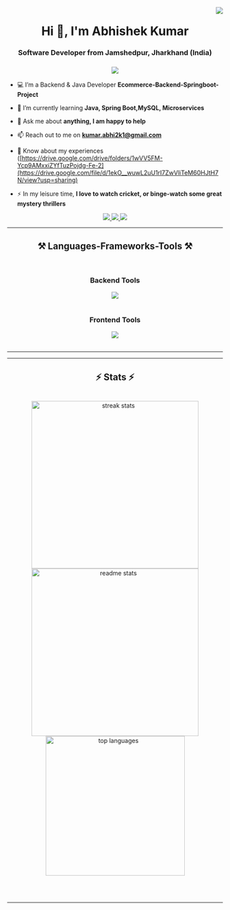 <img align="right" src="https://visitor-badge.laobi.icu/badge?page_id=abhishek2k21.abhishek2k21" />
<h1 align="center">Hi 👋, I'm Abhishek Kumar</h1>

<h3 align="center">Software Developer from Jamshedpur, Jharkhand (India)</h3>

<h3 align="center">
    <img src="https://readme-typing-svg.herokuapp.com/?font=Arial&size=35&color=FF0000&center=true&vCenter=true&width=650&height=70&duration=4000&lines=Backend+%26+Java+Developer+👨‍💻;Passionate+to+develop+scalable+products;Always+learning+new+things!" />
</h3>


- 💻 I’m a Backend & Java Developer **Ecommerce-Backend-Springboot-Project**

- 🌱 I’m currently learning **Java, Spring Boot,MySQL, Microservices**

- 💬 Ask me about **anything, I am happy to help**

- 📫 Reach out to me on **kumar.abhi2k1@gmail.com**

- 📄 Know about my experiences ([https://drive.google.com/drive/folders/1wVV5FM-Ycp9AMxxiZYfTuzPojdg-Fe-2](https://drive.google.com/file/d/1ekO__wuwL2uU1rI7ZwVliTeM60HJtH7N/view?usp=sharing)

- ⚡ In my leisure time, **I love to watch cricket, or binge-watch some great mystery thrillers**


 
<div align="center"> 
  <a href="kumar.abhi2k1@gmail.com">
    <img src="https://img.shields.io/badge/Gmail-333333?style=for-the-badge&logo=gmail&logoColor=red" />
  </a>
  <a href="https://linkedin.com/in/abhishek-kumar-029625240" target="_blank">
    <img src="https://img.shields.io/badge/LinkedIn-0077B5?style=for-the-badge&logo=linkedin&logoColor=white" target="_blank" />
  </a>
  <a href="https://salesp07.github.io" target="_blank">
     <img src="https://img.shields.io/badge/Portfolio-FF5722?style=for-the-badge&logo=todoist&logoColor=white" target="_blank" /> <!-- sqlite, safari, google-chrome are other good icon options -->
  </a>
</div>

 <hr/>
 
<h2 align="center">⚒️ Languages-Frameworks-Tools ⚒️</h2>
<br/>
<div align="center">
    <!-- Backend Tools -->
    <h3>Backend Tools</h3>
    <img src="https://skillicons.dev/icons?i=java,spring,docker,mysql,postman"/>
    <br/><br/>
    <!-- Frontend Tools -->
    <h3>Frontend Tools</h3>
    <img src="https://skillicons.dev/icons?i=html,css,angular,javascript,firebase"/>
</div>


<br/>
<hr/>

<hr/>

<h2 align="center">⚡ Stats ⚡</h2>
<br>
<div align="center">
  <img width=390 src="https://github-readme-streak-stats-salesp07.vercel.app/?user=abhishek2k21&count_private=true&theme=react&border_radius=10" alt="streak stats"/>
  <img width=390 src="https://github-readme-stats-salesp07.vercel.app/api?username=abhishek2k21&count_private=true&show_icons=true&theme=react&rank_icon=github&border_radius=10" alt="readme stats" />
  <br/>
  <img width=325 align="center" src="https://github-readme-stats-salesp07.vercel.app/api/top-langs/?username=abhishek2k21&layout=compact&theme=react&border_radius=10" alt="top languages"/>
</div>


<br/><br/>

<hr/>

<br/>



<br/>

